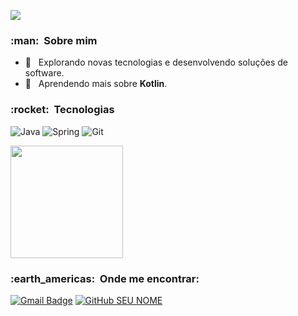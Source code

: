 ![](https://komarev.com/ghpvc/?username=alexfrocha&color=006bed)

<h3> :man: &nbsp;Sobre mim </h3>

- 🤔 &nbsp; Explorando novas tecnologias e desenvolvendo soluções de software.
- 🌱 &nbsp; Aprendendo mais sobre **Kotlin**.

<h3> :rocket: &nbsp;Tecnologias </h3>

  ![Java](https://img.shields.io/badge/java-%230095D5.svg?style=for-the-badge&logo=java&logoColor=white)
  ![Spring](https://img.shields.io/badge/spring-%230095D5.svg?style=for-the-badge&logo=spring&logoColor=white)
  ![Git](https://img.shields.io/badge/git-%23F05033.svg?style=for-the-badge&logo=git&logoColor=white)
<br/>

<a href="https://github.com/alexfrocha">
  <img height="180em" src="https://github-readme-stats.vercel.app/api?username=alexfrocha&theme=light&show_icons=true" />
</a>

<br/>

<h3> :earth_americas: &nbsp;Onde me encontrar: </h3> 

<!--
[![Linkedin: SEU NOME](https://img.shields.io/badge/-Álex%20F.%20Rocha-blue?style=flat-square&logo=Linkedin&logoColor=white&link=LINK-DO-SEU-LINKEDIN)](LINK-DO-SEU-LINKEDIN)
-->
[![Gmail Badge](https://img.shields.io/badge/-alexfernandorochadealmeida@email.com-006bed?style=flat-square&logo=Gmail&logoColor=white&link=mailto:alexfernandorochadealmeida@gmail.com)](mailto:alexfernandorochadealmeida@gmail.com)
[![GitHub SEU NOME]( https://img.shields.io/github/followers/alexfrocha?label=follow&style=social)](https://github.com/alexfrocha)
